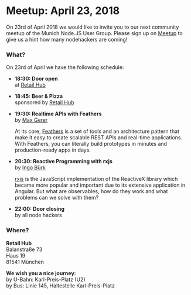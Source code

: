 # Meetup: April 23, 2018

On 23rd of April 2018 we would like to invite you to our next community meetup of the Munich Node.JS User Group. 
Please sign up on [Meetup](https://www.meetup.com/Munich-Node-js-User-Group/events/249663471/) to give us a hint how many nodehackers are coming!

### What?

On 23rd of April we have the following schedule:

*   **18:30: Door open**  
    at [Retail Hub](http://www.retailtechhub.com/)
    
*   **18:45: Beer & Pizza**  
    sponsored by [Retail Hub](http://www.retailtechhub.com/)
    

*   **19:30: Realtime APIs with Feathers**  
    by [Max Gerer](/speakers.html#maxg)
 
    At its core, [Feathers](https://feathersjs.com/) is a set of tools and an
    architecture pattern that make it easy to create scalable REST APIs and
    real-time applications. With Feathers, you can literally build prototypes in
    minutes and production-ready apps in days.

*   **20:30: Reactive Programming with rxjs**  
    by [Ingo Bürk](/speakers.html#ingob)
  
    [rxjs](http://reactivex.io/rxjs/) is the JavaScript implementation of the
    ReactiveX library which became more popular and important due to its extensive
    application in Angular. But what are observables, how do they work and what
    problems can we solve with them?
  
*   **22:00: Door closing**  
    by all node hackers
  
### Where?

**Retail Hub**  
Balanstraße 73  
Haus 19  
81541 München  

**We wish you a nice journey:**  
by U-Bahn: Karl-Preis-Platz (U2)  
by Bus: Linie 145, Haltestelle Karl-Preis-Platz  

